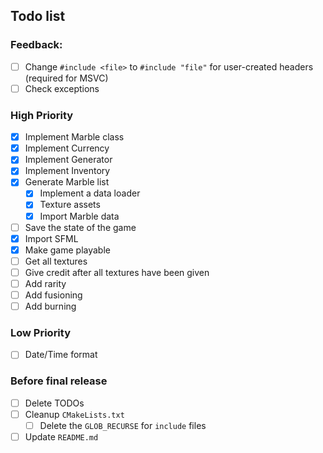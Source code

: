 ## Todo list

### Feedback:
- [ ] Change `#include <file>` to `#include "file"` for user-created headers (required for MSVC)
- [ ] Check exceptions

### High Priority
- [x] Implement Marble class
- [x] Implement Currency
- [x] Implement Generator
- [x] Implement Inventory
- [x] Generate Marble list
  - [x] Implement a data loader
  - [x] Texture assets
  - [x] Import Marble data
- [ ] Save the state of the game
- [x] Import SFML
- [x] Make game playable
- [ ] Get all textures
- [ ] Give credit after all textures have been given
- [ ] Add rarity
- [ ] Add fusioning
- [ ] Add burning

<!-- Raritati posibile:
* normal 55%
* rare 30%
* super 12.5%
* ultra rare 2%
* legendary 0.5%
* mythic 0% (fusion-only)

* Hugging Face
* Conflictx/CGI_Animation
-->

### Low Priority
- [ ] Date/Time format

### Before final release
- [ ] Delete TODOs
- [ ] Cleanup `CMakeLists.txt`
  - [ ] Delete the `GLOB_RECURSE` for `include` files
- [ ] Update `README.md`